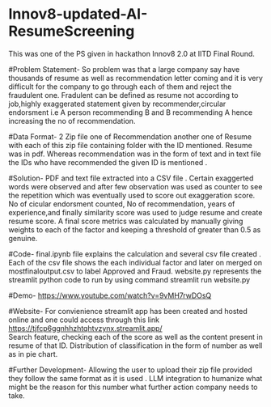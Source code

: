 # Innov8-updated-AI-ResumeScreening

This was one of the PS given in hackathon Innov8 2.0 at IITD Final Round.

#Problem Statement-
So problem was that a large company say have thousands of resume as well as recommendation letter coming and it is very difficult for the company to go through each of them and reject the fraudulent one. Fradulent can be defined as resume not according to job,highly exaggerated statement given by recommender,circular endorsment i.e A person recommending B and B recommending A hence increasing the no of recommendation.

#Data Format-
2 Zip file one of Recommendation another one of Resume with each of this zip file containing folder with the ID mentioned. Resume  was in pdf. Whereas recommendation was in the form of text and in text file the IDs who have recommended the given ID is mentioned .

#Solution-
PDF and text file extracted into a CSV file . Certain exaggerted words were observed and after few observation was used as counter to see the repetition which was eventually used to score out exaggeration score. No of cicular endorsment counted, No of recommendation, years of experience,and finally similarity score was used to judge resume and create resume score.
A final score metrics was calculated by manually giving weights to each of the factor and keeping a threshold of greater than 0.5 as genuine. 

#Code-
final.ipynb file explains the calculation and several csv file created . Each of the csv file shows the each individual factor and later on merged on mostfinaloutput.csv to label Approved and Fraud.
website.py represents the streamlit python code to run by using command streamlit run website.py


#Demo- https://www.youtube.com/watch?v=9vMH7rwDOsQ

#Website-
For convienience streamlit app has been created and hosted online and one could access through this link https://tjfcp6ggnhhzhtqhtvzynx.streamlit.app/   
Search feature, checking each of the score as well as the content present in resume of that ID. Distribution of classification in the form of number as well as in pie chart.

#Further Development-
Allowing the user to upload their zip file provided they follow the same format as it is used . LLM integration to humanize what might be the reason for this number what further action company needs to take.

